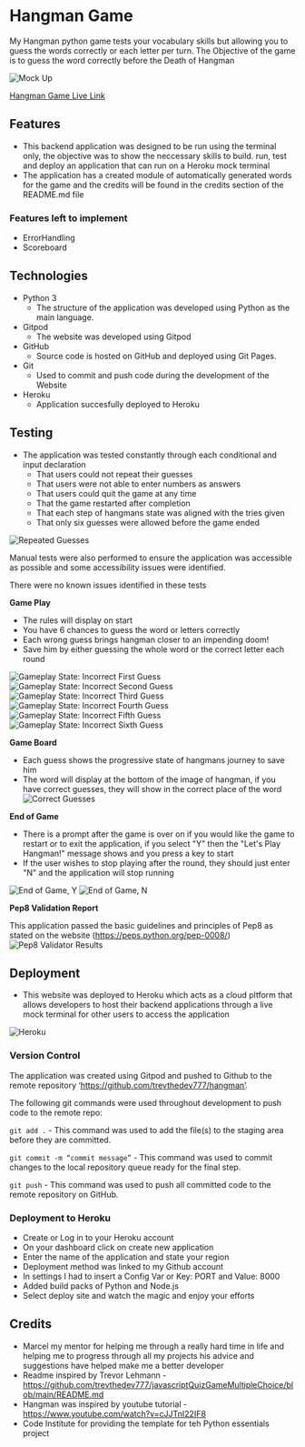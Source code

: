 # Hangman Game

My Hangman python game tests your vocabulary skills but allowing you to guess the words correctly or each letter per turn. The Objective of the game is to guess the word correctly before the Death of Hangman

![Mock Up](https://github.com/trevthedev777/hangman/blob/main/assets/readme_imgs/13%20Live%20On%20Heroku.jpg?raw=true)

[Hangman Game Live Link](https://hangmanpythongame.herokuapp.com/)

## Features

- This backend application was designed to be run using the terminal only, the objective was to show the neccessary skills to build. run, test and deploy an application that can run on a Heroku mock terminal 
- The application has a created module of automatically generated words for the game and the credits will be found in the credits section of the README.md file
 

### Features left to implement
- ErrorHandling
- Scoreboard

## Technologies

- Python 3
  - The structure of the application was developed using Python as the main language.
- Gitpod
  - The website was developed using Gitpod
- GitHub
  - Source code is hosted on GitHub and deployed using Git Pages.
- Git
  - Used to commit and push code during the development of the Website
- Heroku
  - Application succesfully deployed to Heroku

## Testing

- The application was tested constantly through each conditional and input declaration
    - That users could not repeat their guesses
    - That users were not able to enter numbers as answers
    - That users could quit the game at any time
    - That the game restarted after completion
    - That each step of hangmans state was aligned with the tries given
    - That only six guesses were allowed before the game ended

![Repeated Guesses](https://github.com/trevthedev777/hangman/blob/main/assets/readme_imgs/03%20Repeated%20Guess.jpg?raw=true)

Manual tests were also performed to ensure the application was accessible as possible and some accessibility issues were identified.

There were no known issues identified in these tests

**Game Play**

* The rules will display on start
* You have 6 chances to guess the word or letters correctly
* Each wrong guess brings hangman closer to an impending doom!
* Save him by either guessing the whole word or the correct letter each round

![Gameplay State: Incorrect First Guess](https://github.com/trevthedev777/hangman/blob/main/assets/readme_imgs/02%20First%20Incorrect%20Guess.jpg?raw=true)
![Gameplay State: Incorrect Second Guess](https://github.com/trevthedev777/hangman/blob/main/assets/readme_imgs/04%20Second%20Incorrect%20Guess.jpg?raw=true)
![Gameplay State: Incorrect Third Guess](https://github.com/trevthedev777/hangman/blob/main/assets/readme_imgs/05%20Third%20Incorrect%20Guess.jpg?raw=true)
![Gameplay State: Incorrect Fourth Guess](https://github.com/trevthedev777/hangman/blob/main/assets/readme_imgs/06%20Fourth%20Incorrect%20Guess.jpg?raw=true)
![Gameplay State: Incorrect Fifth Guess](https://github.com/trevthedev777/hangman/blob/main/assets/readme_imgs/07%20Fifth%20Incorrect%20Guess.jpg?raw=true)
![Gameplay State: Incorrect Sixth Guess](https://github.com/trevthedev777/hangman/blob/main/assets/readme_imgs/08%20Sixth%20Incorrect%20Guess.jpg?raw=true)

**Game Board**

* Each guess shows the progressive state of hangmans journey to save him
* The word will display at the bottom of the image of hangman, if you have correct guesses, they will show in the correct place of the word
![Correct Guesses](https://github.com/trevthedev777/hangman/blob/main/assets/readme_imgs/12%20Correct%20Guess.jpg?raw=true)


**End of Game**

* There is a prompt after the game is over on if you would like the game to restart or to exit the application, if you select "Y" then the "Let's Play Hangman!" message shows and you press a key to start
* If the user wishes to stop playing after the round, they should just enter "N" and the application will stop running

![End of Game, Y](https://github.com/trevthedev777/hangman/blob/main/assets/readme_imgs/10%20Restart%20Game%20after%20end.jpg?raw=true)
![End of Game, N](https://github.com/trevthedev777/hangman/blob/main/assets/readme_imgs/11%20Exit%20app%20after%20end%20game.jpg?raw=true)


**Pep8 Validation Report**

This application passed the basic guidelines and principles of Pep8 as stated on the website (https://peps.python.org/pep-0008/)
![Pep8 Validator Results](https://github.com/trevthedev777/hangman/blob/main/assets/readme_imgs/09%20Pep8%20Validation.jpg?raw=true)

## Deployment

- This website was deployed to Heroku which acts as a cloud pltform that allows developers to host their backend applications through a live mock terminal for other users to access the application

![Heroku](https://github.com/trevthedev777/hangman/blob/main/assets/readme_imgs/13%20Live%20On%20Heroku.jpg?raw=true) 


### Version Control

The application was created using Gitpod and pushed to Github to the remote repository ‘https://github.com/trevthedev777/hangman’.

The following git commands were used throughout development to push code to the remote repo:

```git add .``` - This command was used to add the file(s) to the staging area before they are committed.

```git commit -m “commit message”``` - This command was used to commit changes to the local repository queue ready for the final step.

```git push``` - This command was used to push all committed code to the remote repository on GitHub.

### Deployment to Heroku

- Create or Log in to your Heroku account
- On your dashboard click on create new application
- Enter the name of the application and state your region
- Deployment method was linked to my Github account
- In settings I had to insert a Config Var or Key: PORT and Value: 8000
- Added build packs of Python and Node.js
- Select deploy site and watch the magic and enjoy your efforts

## Credits 

* Marcel my mentor for helping me through a really hard time in life and helping me to progress through all my projects
  his advice and suggestions have helped make me a better developer
* Readme inspired by Trevor Lehmann - https://github.com/trevthedev777/javascriptQuizGameMultipleChoice/blob/main/README.md
* Hangman was inspired by youtube tutorial - https://www.youtube.com/watch?v=cJJTnI22IF8
* Code Institute for providing the template for teh Python essentials project 

